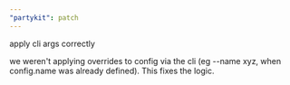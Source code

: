 ```yaml
---
"partykit": patch
---
```


apply cli args correctly

we weren't applying overrides to config via the cli (eg --name xyz, when config.name was already defined). This fixes the logic.
